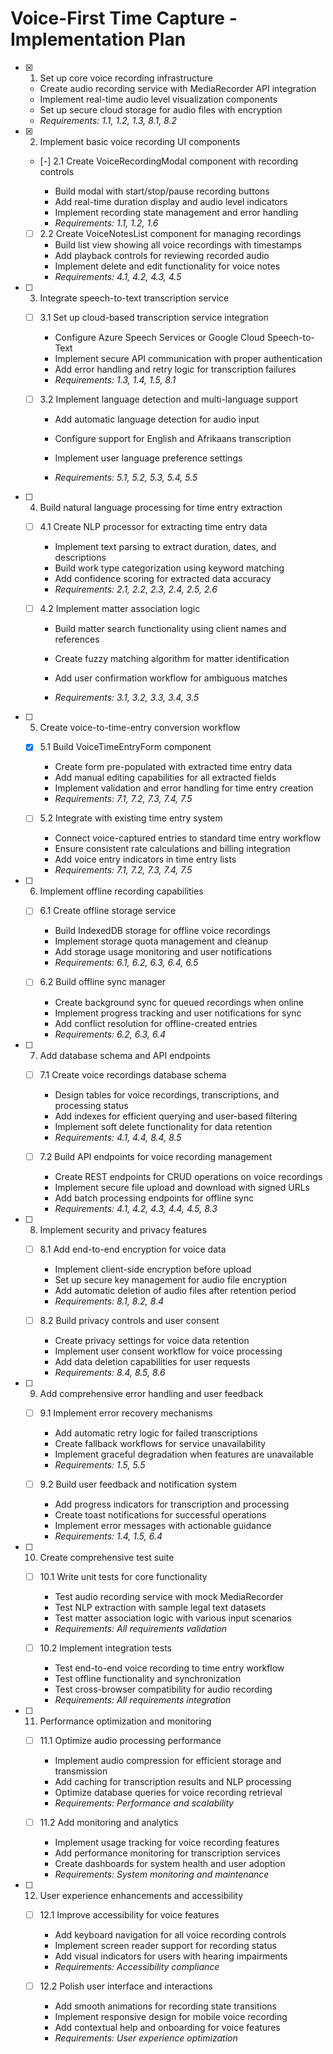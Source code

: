 # Voice-First Time Capture - Implementation Plan

- [x] 1. Set up core voice recording infrastructure


  - Create audio recording service with MediaRecorder API integration
  - Implement real-time audio level visualization components
  - Set up secure cloud storage for audio files with encryption
  - _Requirements: 1.1, 1.2, 1.3, 8.1, 8.2_



- [x] 2. Implement basic voice recording UI components

  - [-] 2.1 Create VoiceRecordingModal component with recording controls

    - Build modal with start/stop/pause recording buttons
    - Add real-time duration display and audio level indicators
    - Implement recording state management and error handling
    - _Requirements: 1.1, 1.2, 1.6_


  - [ ] 2.2 Create VoiceNotesList component for managing recordings
    - Build list view showing all voice recordings with timestamps
    - Add playback controls for reviewing recorded audio
    - Implement delete and edit functionality for voice notes
    - _Requirements: 4.1, 4.2, 4.3, 4.5_


- [ ] 3. Integrate speech-to-text transcription service
  - [ ] 3.1 Set up cloud-based transcription service integration
    - Configure Azure Speech Services or Google Cloud Speech-to-Text
    - Implement secure API communication with proper authentication
    - Add error handling and retry logic for transcription failures
    - _Requirements: 1.3, 1.4, 1.5, 8.1_

  - [ ] 3.2 Implement language detection and multi-language support
    - Add automatic language detection for audio input
    - Configure support for English and Afrikaans transcription
    - Implement user language preference settings

    - _Requirements: 5.1, 5.2, 5.3, 5.4, 5.5_

- [ ] 4. Build natural language processing for time entry extraction
  - [ ] 4.1 Create NLP processor for extracting time entry data
    - Implement text parsing to extract duration, dates, and descriptions
    - Build work type categorization using keyword matching
    - Add confidence scoring for extracted data accuracy
    - _Requirements: 2.1, 2.2, 2.3, 2.4, 2.5, 2.6_

  - [ ] 4.2 Implement matter association logic
    - Build matter search functionality using client names and references
    - Create fuzzy matching algorithm for matter identification

    - Add user confirmation workflow for ambiguous matches
    - _Requirements: 3.1, 3.2, 3.3, 3.4, 3.5_

- [ ] 5. Create voice-to-time-entry conversion workflow
  - [x] 5.1 Build VoiceTimeEntryForm component

    - Create form pre-populated with extracted time entry data
    - Add manual editing capabilities for all extracted fields
    - Implement validation and error handling for time entry creation
    - _Requirements: 7.1, 7.2, 7.3, 7.4, 7.5_

  - [ ] 5.2 Integrate with existing time entry system
    - Connect voice-captured entries to standard time entry workflow
    - Ensure consistent rate calculations and billing integration
    - Add voice entry indicators in time entry lists
    - _Requirements: 7.1, 7.2, 7.3, 7.4, 7.5_

- [ ] 6. Implement offline recording capabilities
  - [ ] 6.1 Create offline storage service
    - Build IndexedDB storage for offline voice recordings
    - Implement storage quota management and cleanup
    - Add storage usage monitoring and user notifications
    - _Requirements: 6.1, 6.2, 6.3, 6.4, 6.5_

  - [ ] 6.2 Build offline sync manager
    - Create background sync for queued recordings when online
    - Implement progress tracking and user notifications for sync
    - Add conflict resolution for offline-created entries
    - _Requirements: 6.2, 6.3, 6.4_

- [ ] 7. Add database schema and API endpoints
  - [ ] 7.1 Create voice recordings database schema
    - Design tables for voice recordings, transcriptions, and processing status
    - Add indexes for efficient querying and user-based filtering
    - Implement soft delete functionality for data retention
    - _Requirements: 4.1, 4.4, 8.4, 8.5_

  - [ ] 7.2 Build API endpoints for voice recording management
    - Create REST endpoints for CRUD operations on voice recordings
    - Implement secure file upload and download with signed URLs
    - Add batch processing endpoints for offline sync
    - _Requirements: 4.1, 4.2, 4.3, 4.4, 4.5, 8.3_

- [ ] 8. Implement security and privacy features
  - [ ] 8.1 Add end-to-end encryption for voice data
    - Implement client-side encryption before upload
    - Set up secure key management for audio file encryption
    - Add automatic deletion of audio files after retention period
    - _Requirements: 8.1, 8.2, 8.4_

  - [ ] 8.2 Build privacy controls and user consent
    - Create privacy settings for voice data retention
    - Implement user consent workflow for voice processing
    - Add data deletion capabilities for user requests
    - _Requirements: 8.4, 8.5, 8.6_

- [ ] 9. Add comprehensive error handling and user feedback
  - [ ] 9.1 Implement error recovery mechanisms
    - Add automatic retry logic for failed transcriptions
    - Create fallback workflows for service unavailability
    - Implement graceful degradation when features are unavailable
    - _Requirements: 1.5, 5.5_

  - [ ] 9.2 Build user feedback and notification system
    - Add progress indicators for transcription and processing
    - Create toast notifications for successful operations
    - Implement error messages with actionable guidance
    - _Requirements: 1.4, 1.5, 6.4_

- [ ] 10. Create comprehensive test suite
  - [ ] 10.1 Write unit tests for core functionality
    - Test audio recording service with mock MediaRecorder
    - Test NLP extraction with sample legal text datasets
    - Test matter association logic with various input scenarios
    - _Requirements: All requirements validation_

  - [ ] 10.2 Implement integration tests
    - Test end-to-end voice recording to time entry workflow
    - Test offline functionality and synchronization
    - Test cross-browser compatibility for audio recording
    - _Requirements: All requirements integration_

- [ ] 11. Performance optimization and monitoring
  - [ ] 11.1 Optimize audio processing performance
    - Implement audio compression for efficient storage and transmission
    - Add caching for transcription results and NLP processing
    - Optimize database queries for voice recording retrieval
    - _Requirements: Performance and scalability_

  - [ ] 11.2 Add monitoring and analytics
    - Implement usage tracking for voice recording features
    - Add performance monitoring for transcription services
    - Create dashboards for system health and user adoption
    - _Requirements: System monitoring and maintenance_

- [ ] 12. User experience enhancements and accessibility
  - [ ] 12.1 Improve accessibility for voice features
    - Add keyboard navigation for all voice recording controls
    - Implement screen reader support for recording status
    - Add visual indicators for users with hearing impairments
    - _Requirements: Accessibility compliance_

  - [ ] 12.2 Polish user interface and interactions
    - Add smooth animations for recording state transitions
    - Implement responsive design for mobile voice recording
    - Add contextual help and onboarding for voice features
    - _Requirements: User experience optimization_